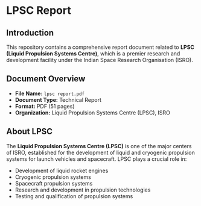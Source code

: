 # LPSC Report

## Introduction

This repository contains a comprehensive report document related to **LPSC (Liquid Propulsion Systems Centre)**, which is a premier research and development facility under the Indian Space Research Organisation (ISRO).

## Document Overview

- **File Name:** `lpsc report.pdf`
- **Document Type:** Technical Report
- **Format:** PDF (51 pages)
- **Organization:** Liquid Propulsion Systems Centre (LPSC), ISRO

## About LPSC

The **Liquid Propulsion Systems Centre (LPSC)** is one of the major centers of ISRO, established for the development of liquid and cryogenic propulsion systems for launch vehicles and spacecraft. LPSC plays a crucial role in:

- Development of liquid rocket engines
- Cryogenic propulsion systems
- Spacecraft propulsion systems
- Research and development in propulsion technologies
- Testing and qualification of propulsion systems
